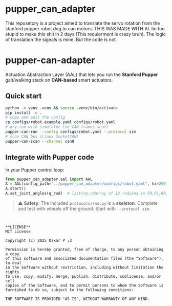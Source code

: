 # pupper_can_adapter
This reposetory is a project aimed to translate the servo rotation from the stanford pupper robot dog to can motors. THIS WAS MADE WITH AI. Im too stupid to make this shit in 2 days (This requierment is crazy bruh). The logic of translation the signals is mine. But the code is not. 
# pupper-can-adapter

Actuation Abstraction Layer (AAL) that lets you run the **Stanford Pupper** gait/walking stack on **CAN-based** smart actuators.

## Quick start
```bash
python -m venv .venv && source .venv/bin/activate
pip install -e .
# copy and edit the config
cp configs/robot.example.yaml configs/robot.yaml
# dry-run with simulator (no CAN frames sent)
pupper-can-run --config configs/robot.yaml --protocol sim
# scan CAN bus (Linux SocketCAN)
pupper-can-scan --channel can0
```

## Integrate with Pupper code
In your Pupper control loop:
```python
from pupper_can_adapter.aal import AAL
A = AAL(config_path="../pupper_can_adapter/configs/robot.yaml", hz=200)
A.start()
A.set_joint_angles(q_rad)  # list/np.ndarray of 12 radians in FR,FL,RR,RL × hip,thigh,knee
```

> ⚠️ **Safety**: The included `protocols/rmd.py` is a **skeleton**. Complete and test with wheels off the ground. Start with `--protocol sim`.
```


**LICENSE**
MIT License

Copyright (c) 2025 Oskar P ;3

Permission is hereby granted, free of charge, to any person obtaining a copy
of this software and associated documentation files (the "Software"), to deal
in the Software without restriction, including without limitation the rights
to use, copy, modify, merge, publish, distribute, sublicense, and/or sell
copies of the Software, and to permit persons to whom the Software is
furnished to do so, subject to the following conditions:

THE SOFTWARE IS PROVIDED "AS IS", WITHOUT WARRANTY OF ANY KIND.
